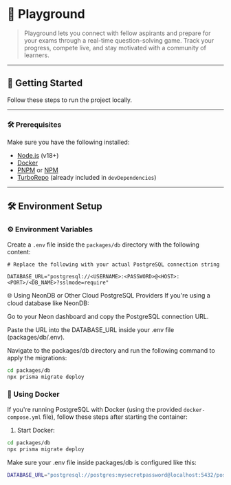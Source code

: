 # 🧠 Playground

> Playground lets you connect with fellow aspirants and prepare for your exams through a real-time question-solving game. Track your progress, compete live, and stay motivated with a community of learners.

---

## 🚀 Getting Started

Follow these steps to run the project locally.

---

### 🛠️ Prerequisites

Make sure you have the following installed:

- [Node.js](https://nodejs.org/) (v18+)
- [Docker](https://www.docker.com/)
- [PNPM](https://pnpm.io/) or [NPM](https://docs.npmjs.com/)
- [TurboRepo](https://turbo.build/repo) (already included in `devDependencies`)

---

## 🛠️ Environment Setup

### ⚙️ Environment Variables

Create a `.env` file inside the `packages/db` directory with the following content:

```env
# Replace the following with your actual PostgreSQL connection string

DATABASE_URL="postgresql://<USERNAME>:<PASSWORD>@<HOST>:<PORT>/<DB_NAME>?sslmode=require"
 ```


🌐 Using NeonDB or Other Cloud PostgreSQL Providers
If you're using a cloud database like NeonDB:

Go to your Neon dashboard and copy the PostgreSQL connection URL.

Paste the URL into the DATABASE_URL inside your .env file (packages/db/.env).

Navigate to the packages/db directory and run the following command to apply the migrations:

```bash
cd packages/db
npx prisma migrate deploy
```


### 🐳 Using Docker

If you're running PostgreSQL with Docker (using the provided `docker-compose.yml` file), follow these steps after starting the container:

1. Start Docker:

```bash
cd packages/db
npx prisma migrate deploy
```

Make sure your .env file inside packages/db is configured like this:
```bash
DATABASE_URL="postgresql://postgres:mysecretpassword@localhost:5432/postgres"